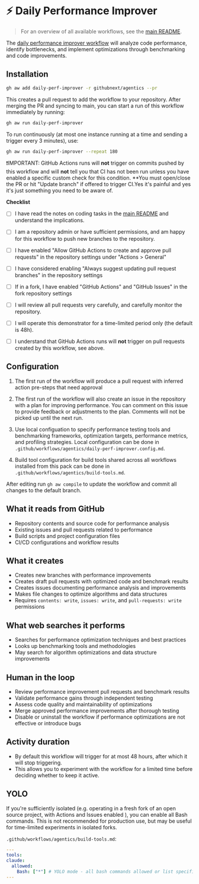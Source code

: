 # ⚡ Daily Performance Improver

> For an overview of all available workflows, see the [main README](../README.md).

The [daily performance improver workflow](../workflows/daily-perf-improver.md?plain=1) will analyze code performance, identify bottlenecks, and implement optimizations through benchmarking and code improvements.

## Installation

```bash
gh aw add daily-perf-improver -r githubnext/agentics --pr
```

This creates a pull request to add the workflow to your repository. After merging the PR and syncing to main, you can start a run of this workflow immediately by running:

```bash
gh aw run daily-perf-improver
```

To run continuously (at most one instance running at a time and sending a trigger every 3 minutes), use:

```bash
gh aw run daily-perf-improver --repeat 180
```

❗IMPORTANT: GitHub Actions runs will **not** trigger on commits pushed by this workflow and will **not** tell you that CI has not been run unless you have enabled a specific custom check for this condition. **You must open/close the PR or hit "Update branch" if offered to trigger CI.Yes it's painful and yes it's just something you need to be aware of.

**Checklist**

* [ ] I have read the notes on coding tasks in the [main README](../README.md) and understand the implications.

* [ ] I am a repository admin or have sufficient permissions, and am happy for this workflow to push new branches to the repository.

* [ ] I have enabled "Allow GitHub Actions to create and approve pull requests" in the repository settings under "Actions > General"

* [ ] I have considered enabling "Always suggest updating pull request branches" in the repository settings

* [ ] If in a fork, I have enabled "GitHub Actions" and "GitHub Issues" in the fork repository settings

* [ ] I will review all pull requests very carefully, and carefully monitor the repository. 

* [ ] I will operate this demonstrator for a time-limited period only (the default is 48h). 

* [ ] I understand that GitHub Actions runs will **not** trigger on pull requests created by this workflow, see above.

## Configuration

1. The first run of the workflow will produce a pull request with inferred action pre-steps that need approval

2. The first run of the workflow will also create an issue in the repository with a plan for improving performance. You can comment on this issue to provide feedback or adjustments to the plan. Comments will not be picked up until the next run.

3. Use local configuation to specify performance testing tools and benchmarking frameworks, optimization targets, performance metrics, and profiling strategies. Local configuration can be done in `.github/workflows/agentics/daily-perf-improver.config.md`.

4. Build tool configuration for build tools shared across all workflows installed from this pack can be done in `.github/workflows/agentics/build-tools.md`. 

After editing run `gh aw compile` to update the workflow and commit all changes to the default branch.

## What it reads from GitHub

- Repository contents and source code for performance analysis
- Existing issues and pull requests related to performance
- Build scripts and project configuration files
- CI/CD configurations and workflow results

## What it creates

- Creates new branches with performance improvements
- Creates draft pull requests with optimized code and benchmark results
- Creates issues documenting performance analysis and improvements
- Makes file changes to optimize algorithms and data structures
- Requires `contents: write`, `issues: write`, and `pull-requests: write` permissions

## What web searches it performs

- Searches for performance optimization techniques and best practices
- Looks up benchmarking tools and methodologies
- May search for algorithm optimizations and data structure improvements

## Human in the loop

- Review performance improvement pull requests and benchmark results
- Validate performance gains through independent testing
- Assess code quality and maintainability of optimizations
- Merge approved performance improvements after thorough testing
- Disable or uninstall the workflow if performance optimizations are not effective or introduce bugs

## Activity duration

- By default this workflow will trigger for at most 48 hours, after which it will stop triggering. 
- This allows you to experiment with the workflow for a limited time before deciding whether to keep it active.

## YOLO

If you're sufficiently isolated (e.g. operating in a fresh fork of an open source project, with Actions and Issues enabled ), you can enable all Bash commands. This is not recommended for production use, but may be useful for time-limited experiments in isolated forks.

`.github/workflows/agentics/build-tools.md`:

```yaml
---
tools:
claude:
  allowed:
    Bash: ["*"] # YOLO mode - all bash commands allowed or list specific tools
---
```
